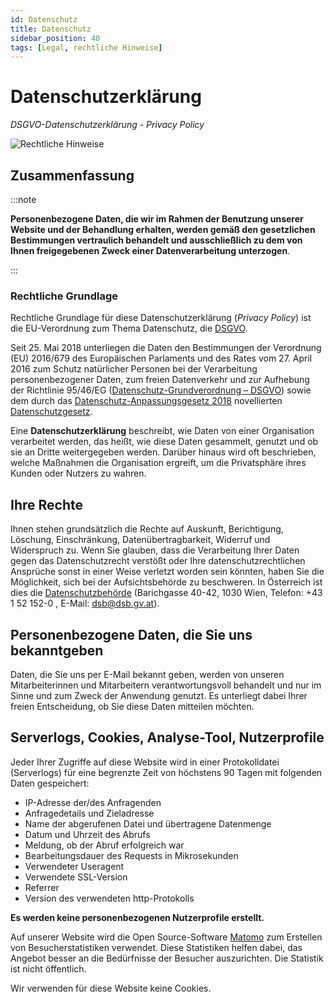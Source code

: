 ```yaml
---
id: Datenschutz
title: Datenschutz
sidebar_position: 40
tags: [Legal, rechtliche Hinweise]
---
```


# Datenschutzerklärung

*DSGVO-Datenschutzerklärung - Privacy Policy*

![Rechtliche Hinweise](/Bilder/Rechtliche-Hinweise-Bild-3.png)



## Zusammenfassung 

:::note

**Personenbezogene Daten, die wir im Rahmen der Benutzung unserer Website und der Behandlung erhalten, werden gemäß den gesetzlichen Bestimmungen vertraulich behandelt und ausschließlich zu dem von Ihnen freigegebenen Zweck einer Datenverarbeitung unterzogen**.

:::

### Rechtliche Grundlage

Rechtliche Grundlage für diese Datenschutzerklärung (*Privacy Policy*) ist die EU-Verordnung zum Thema Datenschutz, die [DSGVO](https://www.ris.bka.gv.at/GeltendeFassung.wxe?Abfrage=Bundesnormen&Gesetzesnummer=10001597&FassungVom=2018-05-25).

Seit 25. Mai 2018 unterliegen die Daten den Bestimmungen der Verordnung  (EU) 2016/679 des Europäischen Parlaments und des Rates vom 27. April  2016 zum Schutz natürlicher Personen bei der Verarbeitung personenbezogener Daten, zum freien Datenverkehr und zur Aufhebung der  Richtlinie 95/46/EG ([Datenschutz-Grundverordnung – DSGVO](https://eur-lex.europa.eu/eli/reg/2016/679/oj)) sowie dem durch das [Datenschutz-Anpassungsgesetz 2018](https://www.ris.bka.gv.at/eli/bgbl/I/2017/120/20170731) novellierten [Datenschutzgesetz](https://www.ris.bka.gv.at/GeltendeFassung.wxe?Abfrage=Bundesnormen&Gesetzesnummer=10001597).

Eine **Datenschutzerklärung** beschreibt,  wie Daten von einer Organisation verarbeitet werden, das heißt, wie  diese Daten gesammelt, genutzt und ob sie an Dritte weitergegeben  werden. Darüber hinaus wird oft beschrieben, welche Maßnahmen die  Organisation ergreift, um die Privatsphäre ihres Kunden oder Nutzers zu  wahren.



## Ihre Rechte

Ihnen stehen grundsätzlich die Rechte auf Auskunft, Berichtigung, Löschung, Einschränkung, Datenübertragbarkeit, Widerruf und Widerspruch zu. Wenn Sie glauben, dass die Verarbeitung Ihrer Daten gegen das Datenschutzrecht verstößt oder Ihre datenschutzrechtlichen Ansprüche sonst in einer Weise verletzt worden sein könnten, haben Sie die  Möglichkeit, sich bei der Aufsichtsbehörde zu beschweren. In Österreich ist dies die [Datenschutzbehörde](https://www.dsb.gv.at/) (Barichgasse 40-42, 1030 Wien, Telefon: +43 1 52 152-0 , E-Mail: [dsb@dsb.gv.at](mailto:dsb@dsb.gv.at)).



## Personenbezogene Daten, die Sie uns bekanntgeben

Daten, die Sie uns per E-Mail bekannt geben, werden von unseren Mitarbeiterinnen und Mitarbeitern verantwortungsvoll behandelt und nur im Sinne und zum Zweck der Anwendung genutzt. Es unterliegt dabei Ihrer freien Entscheidung, ob Sie diese Daten mitteilen möchten.



## Serverlogs, Cookies, Analyse-Tool, Nutzerprofile

Jeder Ihrer Zugriffe auf diese Website wird in einer Protokolldatei (Serverlogs) für eine begrenzte Zeit von höchstens 90 Tagen mit  folgenden Daten gespeichert:

- IP-Adresse der/des Anfragenden
- Anfragedetails und Zieladresse
- Name der abgerufenen Datei und übertragene Datenmenge
- Datum und Uhrzeit des Abrufs
- Meldung, ob der Abruf erfolgreich war
- Bearbeitungsdauer des Requests in Mikrosekunden
- Verwendeter Useragent
- Verwendete SSL-Version
- Referrer
- Version des verwendeten http-Protokolls

**Es werden keine personenbezogenen Nutzerprofile erstellt.**

Auf unserer Website wird die Open Source-Software [Matomo](https://matomo.org/) zum Erstellen von Besucherstatistiken verwendet. Diese Statistiken helfen dabei, das Angebot besser an die Bedürfnisse der Besucher auszurichten. Die Statistik ist nicht öffentlich.

Wir verwenden für diese Website keine Cookies. 

